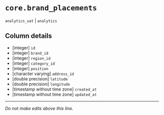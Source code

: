 # `core.brand_placements`
`analytics_uat` | `analytics`

## Column details
* [integer]   `id`
* [integer]   `brand_id`
* [integer]   `region_id`
* [integer]   `category_id`
* [integer]   `position`
* [character varying] `address_id`
* [double precision] `latitude`
* [double precision] `longitude`
* [timestamp without time zone] `created_at`
* [timestamp without time zone] `updated_at`

-------------------------------------------------------------------------------
*Do not make edits above this line.*
